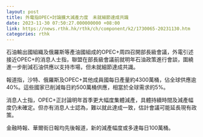 ```yaml
---
layout: post
title: 外電指OPEC+討論擴大減產力度　未就細節達成共識
date: 2023-11-30 07:50:27.000000000 +08:00
link: https://news.rthk.hk/rthk/ch/component/k2/1730065-20231130.htm
categories: rthk
---
```


石油輸出國組織及俄羅斯等產油國組成的OPEC+周四召開部長級會議，外電引述接近OPEC+的消息人士指，聯盟在部長級會議前就明年石油政策進行會談，圍繞進一步削減石油供應以支持市場，但未就細節達成共識。

報道指，沙特、俄羅斯及OPEC+其他成員國每日產量約4300萬桶，佔全球供應逾40%。這些國家已削減每日約500萬桶供應，相當於全球需求的5%。

消息人士指，OPEC+正討論明年首季更大幅度集體減產，具體持續時間及減產幅度仍未確定。但亦有消息人士認為，難以就此達成一致，估計會議可能延長現有政策。

金融時報、華爾街日報均先後報道，新的減產幅度或多達每日100萬桶。
